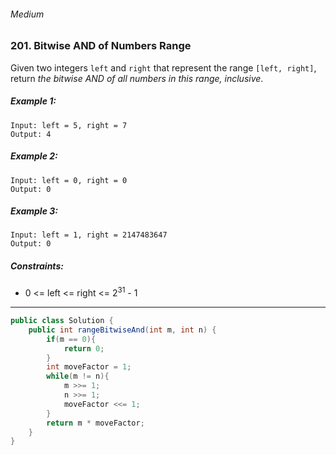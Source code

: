 ###### Medium

### 201. Bitwise AND of Numbers Range

Given two integers `left` and `right` that represent the range `[left, right]`, return _the bitwise AND of all numbers in this range, inclusive_.

 

##### Example 1:
```
Input: left = 5, right = 7
Output: 4
```
##### Example 2:
```
Input: left = 0, right = 0
Output: 0
```
##### Example 3:
```
Input: left = 1, right = 2147483647
Output: 0
``` 

##### Constraints:

- 0 <= left <= right <= 2<sup>31</sup> - 1

***

```java
public class Solution {
    public int rangeBitwiseAnd(int m, int n) {
        if(m == 0){
            return 0;
        }
        int moveFactor = 1;
        while(m != n){
            m >>= 1;
            n >>= 1;
            moveFactor <<= 1;
        }
        return m * moveFactor;
    }
}
```
